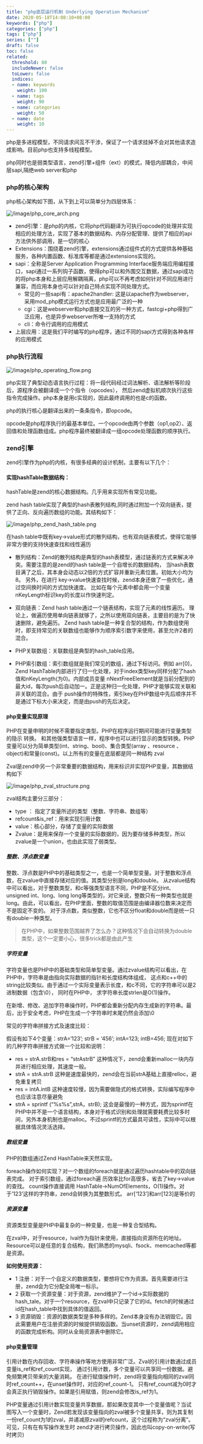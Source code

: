 ```yaml
---
title: "php底层运行机制 Underlying Operation Mechanism"
date: 2020-05-18T14:08:10+08:00
keywords: ["php"]
categories: ["php"]
tags: ["php"]
series: [""]
draft: false
toc: false
related:
  threshold: 80
  includeNewer: false
  toLower: false
  indices:
  - name: keywords
    weight: 100
  - name: tags
    weight: 90
  - name: categories
    weight: 50
  - name: date
    weight: 10
---
```


php是多进程模型，不同请求间互不干涉，保证了一个请求挂掉不会对其他请求造成影响。目前php也支持多线程模型。

php同时也是弱类型语言，zend引擎+组件（ext）的模式，降低内部耦合，中间层sapi,隔绝web server和php

### php的核心架构
php核心架构如下图，从下到上可以简单分为四层体系：

![/image/php_core_arch.png](/image/php_core_arch.png)

- zend引擎：是php的内核，它将php代码翻译为可执行opcode的处理并实现相应的处理方法，实现了基本的数据结构、内存分配管理、提供了相应的api方法供外部调用，是一切的核心
- Extensions：围绕着zend引擎，extensions通过组件式的方式提供各种基础服务，各种内置函数、标准库等都是通过extensions实现的。
- sapi：全称是Server Application Programming Interface服务端应用编程接口，sapi通过一系列钩子函数，使得php可以和外围交互数据，通过sapi成功的将php本身和上层应用解耦隔离，php可以不再考虑如何针对不同应用进行兼容，而应用本身也可以针对自己特点实现不同处理方式。
    - 常见的一些sapi有：apache2handler: 这是以apache作为webserver，采用mod_php模式运行方式也是应用最广泛的一种
    - cgi：这是webserver和php直接交互的另一种方式，fastcgi+php得到广泛应用，也是异步webserver所唯一支持的方式
    - cli：命令行调用的应用模式
- 上层应用：这是我们平时编写的php程序，通过不同的sapi方式得到各种各样的应用模式


### php执行流程

![/image/php_operating_flow.png](/image/php_operating_flow.png)

php实现了典型动态语言执行过程：将一段代码经过词法解析、语法解析等阶段后，源程序会被翻译成一个个指令（opcodes），
然后zend虚拟机顺次执行这些指令完成操作。php本身是用c实现的，因此最终调用的也是c的函数。

php的执行核心是翻译出来的一条条指令，即opcode。

opcode是php程序执行的最基本单位。一个opcode由两个参数（op1,op2）、返回值和处理函数组成。php程序最终被翻译成一组opcode处理函数的顺序执行。

### zend引擎
zend引擎作为php的内核，有很多经典的设计机制，主要有以下几个：

#### 实现hashTable数据结构：
hashTable是zend的核心数据结构。几乎用来实现所有常见功能。

zend hash table实现了典型的hash表散列结构,同时通过附加一个双向链表，提供了正向、反向遍历数组的功能。其结构如下：

![/image/php_zend_hash_table.png](/image/php_zend_hash_table.png)

在hash table中既有key->value形式的散列结构，也有双向链表模式，使得它能够非常方便的支持快速查找和线性遍历

- 散列结构：Zend的散列结构是典型的hash表模型，通过链表的方式来解决冲突。需要注意的是zend的hash table是一个自增长的数据结构，
当hash表数目满了之后，其本身会动态以2倍的方式扩容并重新元素位置。初始大小均为8。
另外，在进行 key->value快速查找时候，zend本身还做了一些优化，通过空间换时间的方式加快速度。
比如在每个元素中都会用一个变量 nKeyLength标识key的长度以作快速判定。

- 双向链表：Zend hash table通过一个链表结构，实现了元素的线性遍历。
理论上，做遍历使用单向链表就够了，之所以使用双向链表，主要目的是为了快速删除，避免遍历。 
Zend hash table是一种复合型的结构，作为数组使用时，即支持常见的关联数组也能够作为顺序索引数字来使用，甚至允许2者的混合。


- PHP关联数组：关联数组是典型的hash_table应用。

- PHP索引数组：索引数组就是我们常见的数组，通过下标访问。例如 arr[0]，Zend HashTable内部进行了归一化处理，对于index类型key同样分配了hash值和nKeyLength(为0)。内部成员变量 nNextFreeElement就是当前分配到的最大id，每次push后自动加一。正是这种归一化处理，PHP才能够实现关联和非关联的混合。由于 push操作的特殊性，索引key在PHP数组中先后顺序并不是通过下标大小来决定，而是由push的先后决定。


#### php变量实现原理

PHP在变量申明的时候不需要指定类型。PHP在程序运行期间可能进行变量类型的隐示 转换。 
和其他强类型语言一样，程序中也可以进行显示的类型转换。PHP变量可以分为简单类型(int、string、bool)、集合类型(array 、resource 、object)和常量(const)。以上所有的变量在底层都是同一种结构 zval


Zval是zend中另一个非常重要的数据结构，用来标识并实现PHP变量，其数据结构如下

![/image/php_zval_structure.png](/image/php_zval_structure.png)

zval结构主要分三部分：

- type ： 指定了变量所述的类型（整数、字符串、数组等）
- refcount&is_ref：用来实现引用计数
- value：核心部分，存储了变量的实际数据
- Zvalue：是用来保存一个变量的实际数据的，因为要存储多种类型，所以zvalue是一个union，也由此实现了弱类型。

##### 整数、浮点数变量

整数、浮点数是PHP中的基础类型之一，也是一个简单型变量。对于整数和浮点数，在zvalue中直接存储对应的值。其类型分别是long和double。 
从zvalue结构中可以看出，对于整数类型，和c等强类型语言不同，PHP是不区分int、unsigned int、long、long long等类型的，对它来说，整数只有一种类型也就是long。由此，可以看出，在PHP里面，整数的取值范围是由编译器位数来决定而不是固定不变的。 
对于浮点数，类似整数，它也不区分float和double而是统一只有double一种类型。

> 在PHP中，如果整数范围越界了怎么办？这种情况下会自动转换为double类型，这个一定要小心，很多trick都是由此产生

##### 字符变量
字符变量也是PHP中的基础类型和简单型变量。通过zvalue结构可以看出，在PHP中，字符串是由指向实际数据的指针和长度结构体组成，
这点和c++中的string比较类似。由于通过一个实际变量表示长度，和c不同，它的字符串可以是2进制数据（包含\0），
同时在PHP中， 求字符串长度strlen是O(1)操作。

在新增、修改、追加字符串操作时，PHP都会重新分配内存生成新的字符串。最后，出于安全考虑，PHP在生成一个字符串时末尾仍然会添加\0

常见的字符串拼接方式及速度比较：

假设有如下4个变量：strA=‘123’; strB = ‘456’; intA=123; intB=456; 
现在对如下的几种字符串拼接方式做一个比较和说明： 
- res = strA.strB和res = “strAstrB” 这种情况下，zend会重新malloc一块内存并进行相应处理，其速度一般。 
- strA = strA.strB 这种是速度最快的，zend会在当前strA基础上直接relloc，避免重复拷贝 
- res = intA.intB 这种速度较慢，因为需要做隐式的格式转换，实际编写程序中也应该注意尽量避免 
- strA = sprintf (“%s%s”,strA，strB); 这会是最慢的一种方式，因为sprintf在PHP中并不是一个语言结构，本身对于格式识别和处理就需要耗费比较多时间，另外本身机制也是malloc。不过sprintf的方式最具可读性，实际中可以根据具体情况灵活选择。

##### 数组变量
PHP的数组通过Zend HashTable来天然实现。

foreach操作如何实现？对一个数组的foreach就是通过遍历hashtable中的双向链表完成。
对于索引数组，通过foreach遍 历效率比for高很多，省去了key->value的查找。
count操作直接调用 HashTable->NumOfElements，O(1)操作。对于’123’这样的字符串，zend会转换为其整数形式。
arr[‘123’]和arr[123]是等价的


##### 资源变量
资源类型变量是PHP中最复杂的一种变量，也是一种复合型结构。

在zval中，对于resource，lval作为指针来使用，直接指向资源所在的地址。Resource可以是任意的复合结构，我们熟悉的mysqli、fsock、memcached等都是资源。


**如何使用资源：**

- 1 注册：对于一个自定义的数据类型，要想将它作为资源。首先需要进行注册，zend会为它分配全局唯一标示。 
- 2 获取一个资源变量：对于资源，zend维护了一个id->实际数据的hash_tale。对于一个resource，在zval中只记录了它的id。fetch的时候通过id在hash_table中找到具体的值返回。 
- 3 资源销毁：资源的数据类型是多种多样的。Zend本身没有办法销毁它。因此需要用户在注册资源的时候提供销毁函数。当unset资源时，zend调用相应的函数完成析构。同时从全局资源表中删除它。


#### php变量管理
引用计数在内存回收、字符串操作等地方使用非常广泛。Zval的引用计数通过成员变量is_ref和ref_count实现，
通过引用计数，多个变量可以共享同一份数据。避免频繁拷贝带来的大量消耗。
在进行赋值操作时，zend将变量指向相同的zval同时ref_count++，在unset操作时，对应的ref_count-1。
只有ref_count减为0时才会真正执行销毁操作。如果是引用赋值，则zend会修改is_ref为1。


PHP变量通过引用计数实现变量共享数据，那如果改变其中一个变量值呢？当试图写入一个变量时，Zend若发现该变量指向的zval被多个变量共享，则为其复制一份ref_count为1的zval，并递减原zval的refcount，这个过程称为“zval分离”。可见，只有在有写操作发生时 zend才进行拷贝操作，因此也叫copy-on-write(写时拷贝)






